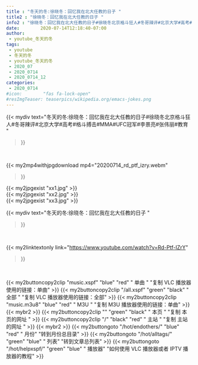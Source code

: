 ```yaml
---
title : "冬天的冬:徐晓冬：回忆我在北大任教的日子 "
title2 : "徐晓冬：回忆我在北大任教的日子 "
info2 : "徐晓冬：回忆我在北大任教的日子#徐晓冬北京格斗狂人#冬哥辣评#北京大学#高考#格斗搏击#MMA#UFC冠军#李景亮#张伟丽#教育 "
date:        2020-07-14T12:18:40-07:00
author:
 - youtube_冬天的冬
tags:
 - youtube
 - 冬天的冬
 - youtube_冬天的冬
 - 2020_07
 - 2020_0714
 - 2020_0714_12
categories:
 - 2020_0714
#icon:        "fas fa-lock-open"
#resImgTeaser: teaserpics/wikipedia.org/emacs-jokes.png
---
```


{{< mydiv text="冬天的冬:徐晓冬：回忆我在北大任教的日子#徐晓冬北京格斗狂人#冬哥辣评#北京大学#高考#格斗搏击#MMA#UFC冠军#李景亮#张伟丽#教育 "
>}}
<br>


{{< my2mp4withjpgdownload mp4="20200714_rd_ptf_izry.webm"
>}}

{{< my2jpgexist "xx1.jpg" >}}<br>
{{< my2jpgexist "xx2.jpg" >}}<br>
{{< my2jpgexist "xx3.jpg" >}}<br>



{{< mydiv text="冬天的冬:徐晓冬：回忆我在北大任教的日子 "
>}}
<br>

{{< my2linktextonly link="https://www.youtube.com/watch?v=Rd-Ptf-IZrY"
>}}


<br>

{{< my2buttoncopy2clip "music.xspf"        "blue"   "red"    " 单曲 "  "复制 VLC 播放器使用的链接：单曲" >}} {{< my2buttoncopy2clip "/all.xspf"         "green"  "black"  " 全部 "  "复制 VLC 播放器使用的链接：全部" >}} {{< my2buttoncopy2clip "music.m3u8"        "blue"   "red"    " M3U  "    "复制 M3U 播放器使用的链接：单曲" >}} {{< mybr2 >}} {{< my2buttoncopy2clip ""                  "green"  "black"  " 本页 "    "复制 本页的网址 " >}} {{< my2buttoncopy2clip "/"                 "black"  "red"    " 主站 "    "复制 主站的网址 " >}} {{< mybr2 >}} {{< my2buttongoto      "/hot/endothers/"   "blue"   "red"    " 月份"   "转到月份总目录" >}} {{< my2buttongoto      "/hot/alltags/"     "green"  "blue"   " 列表"   "转到文章总列表" >}} {{< my2buttongoto      "/hot/helpxspf/"    "green"  "blue"   " 播放器" "如何使用 VLC 播放器或者 IPTV 播放器的教程" >}} 
